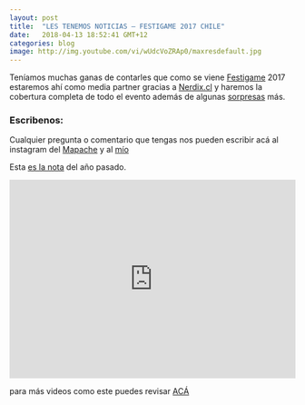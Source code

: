 ```yaml
---
layout: post
title:  "LES TENEMOS NOTICIAS – FESTIGAME 2017 CHILE"
date:   2018-04-13 18:52:41 GMT+12
categories: blog
image: http://img.youtube.com/vi/wUdcVoZRAp0/maxresdefault.jpg
---
```


Teníamos muchas ganas de contarles que como se viene [Festigame](https://wwww.festigame.com/) 2017 estaremos ahí como media partner gracias a [Nerdix.cl](http://www.nerdix.cl/) y haremos la cobertura completa de todo el evento además de algunas [sorpresas](https://www.youtube.com/watch?v=AP_pBhK1oo4) más.

### **Escribenos:**

Cualquier pregunta o comentario que tengas nos pueden escribir acá al instagram del [Mapache](https://www.instagram.com/rorschrkcoon/) y al [mío](https://www.instagram.com/playragnarplay/)

Esta [es la nota](https://www.youtube.com/watch?v=dUJMf5j-XSk&t=5s) del año pasado.

<iframe width="100%" height="350" src="http://www.youtube.com/embed/wUdcVoZRAp0" frameborder="0" allowfullscreen></iframe>

para más videos como este puedes revisar [ACÁ](http://www.arielcerda.com/playragnarplay/)